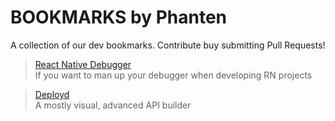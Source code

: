 # BOOKMARKS by Phanten
A collection of our dev bookmarks. Contribute buy submitting Pull Requests!


> [React Native Debugger](https://github.com/jhen0409/react-native-debugger) <br>
> If you want to man up your debugger when developing RN projects

<!-- -->

> [Deployd](https://github.com/deployd/deployd)<br>
> A mostly visual, advanced API builder
